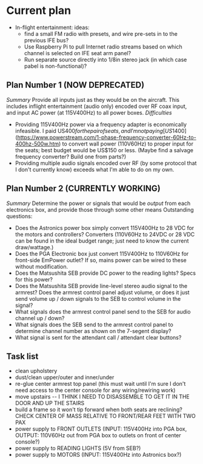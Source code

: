 # Current plan

* In-flight entertainment: ideas:
  * find a small FM radio with presets, and wire pre-sets in to the previous IFE bus?
  * Use Raspberry Pi to pull Internet radio streams based on which channel is selected on IFE seat arm panel?
  * Run separate source directly into 1/8in stereo jack (in which case pabel is non-functional)?

## Plan Number 1 (NOW DEPRECATED)
*Summary* Provide all inputs just as they would be on the aircraft. This includes inflight entertainment (audio only) encoded over RF coax input, and input AC power (at 115V400Hz) to all power boxes.
*Difficulties*
* Providing 115V400Hz power via a frequency adapter is economically infeasible. I paid US$400 for the pair of seats, and I'm not paying [US$1400](https://www.powerstream.com/1-phase-frequency-converter-60Hz-to-400hz-500w.htm) to convert wall power (110V60Hz) to proper input for the seats; best budget would be US$150 or less. (Maybe find a salvage frequency converter? Build one from parts?)
* Providing multiple audio signals encoded over RF (by some protocol that I don't currently know) exceeds what I'm able to do on my own.

## Plan Number 2 (CURRENTLY WORKING)
*Summary* Determine the power or signals that would be *output* from each electronics box, and provide those through some other means
Outstanding questions:
* Does the Astronics power box simply convert 115V400Hz to 28 VDC for the motors and controllers? Converters (110V60Hz to 24VDC or 28 VDC can be found in the ideal budget range; just need to know the current draw/wattage.)
* Does the PGA Electronic box just convert 115V400Hz to 110V60Hz for front-side EmPower outlet? If so, mains power can be wired to these without modification.
* Does the Matsushita SEB provide DC power to the reading lights? Specs for this power?
* Does the Matsushita SEB provide line-level stereo audio signal to the armrest? Does the armrest control panel adjust volume, or does it just send volume up / down signals to the SEB to control volume in the signal?
* What signals does the armrest control panel send to the SEB for audio channel up / down?
* What signals does the SEB send to the armrest control panel to determine channel number as shown on the 7-segent display?
* What signal is sent for the attendant call / attendant clear buttons?

## Task list
* clean upholstery
* dust/clean upper/outer and inner/under
* re-glue center armrest top panel (this must wait until I'm sure I don't need access to the center console for any wiring/rewiring work)
* move upstairs -- I THINK I NEED TO DISASSEMBLE TO GET IT IN THE DOOR AND UP THE STAIRS
* build a frame so it won't tip forward when both seats are reclining? CHECK CENTER OF MASS RELATIVE TO FRONT/REAR FEET WITH TWO PAX
* power supply to FRONT OUTLETS (INPUT: 115V400Hz into PGA box, OUTPUT: 110V60Hz out from PGA box to outlets on front of center console?)
* power supply to READING LIGHTS (5V from SEB?)
* power supply to MOTORS (INPUT: 115V400Hz into Astronics box?)
